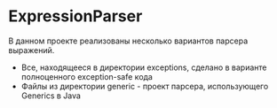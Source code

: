 # ExpressionParser
В данном проекте реализованы несколько вариантов парсера выражений. 
* Все, находящееся в директории exceptions, сделано в варианте полноценного exception-safe кода
* Файлы из директории generic - проект парсера, использующего Generics в Java